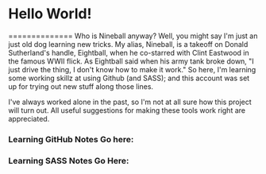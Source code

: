 # Hello World!
==============
Who is Nineball anyway? Well, you might say I'm just an just old dog learning new tricks. My alias, Nineball, is a takeoff on Donald Sutherland's handle, Eightball, when he co-starred with Clint Eastwood in the famous WWII flick. As Eightball said when his army tank broke down, "I just drive the thing, I don't know how to make it work." So here, I'm learning some working skillz at using Github (and SASS); and this account was set up for trying out new stuff along those lines.
 
I've always worked alone in the past, so I'm not at all sure how this project will turn out. All useful suggestions for making these tools work right are appreciated.
 
### Learning GitHub Notes Go here:
 

### Learning SASS Notes Go Here:
